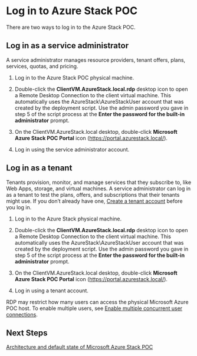 <properties
    pageTitle="Connect to Microsoft Azure Stack POC | Microsoft Azure"
    description="Learn how to connect to the Azure Stack POC portal as a service administrator or tenant."
    services="azure-stack"
    documentationCenter=""
    authors="ErikjeMS"
    manager="v-kiwhit"
    editor=""/>

<tags
    ms.service="azure-stack"
    ms.workload="na"
    ms.tgt_pltfrm="na"
    ms.devlang="na"
    ms.topic="article"
    ms.date="01/29/2016"
    ms.author="erikje"/>

# Log in to Azure Stack POC
There are two ways to log in to the Azure Stack POC.

## Log in as a service administrator
A service administrator manages resource providers, tenant offers, plans, services, quotas, and pricing.

1. Log in to the Azure Stack POC physical machine.

2. Double-click the **ClientVM.AzureStack.local.rdp** desktop icon to open a Remote Desktop Connection to the client virtual machine. This automatically uses the AzureStack\\AzureStackUser account that was created by the deployment script. Use the admin password you gave in step 5 of the script process at the **Enter the password for the built-in administrator** prompt.

3. On the ClientVM.AzureStack.local desktop, double-click **Microsoft Azure Stack POC Portal** icon (https://portal.azurestack.local/).

4. Log in using the service administrator account.


## Log in as a tenant
Tenants provision, monitor, and manage services that they subscribe to, like Web Apps, storage, and virtual machines. A service administrator can log in as a tenant to test the plans, offers, and subscriptions that their tenants might use.
If you don’t already have one, [Create a tenant account](azure-stack-add-new-user-aad.md) before you log in.

1. Log in to the Azure Stack physical machine.

2. Double-click the **ClientVM.AzureStack.local.rdp** desktop icon to open a Remote Desktop Connection to the client virtual machine. This automatically uses the AzureStack\\AzureStackUser account that was created by the deployment script. Use the admin password you gave in step 5 of the script process at the **Enter the password for the built-in administrator** prompt.

3. On the ClientVM.AzureStack.local desktop, double-click **Microsoft Azure Stack POC Portal** icon (https://portal.azurestack.local/).

4. Log in using a tenant account.


RDP may restrict how many users can access the physical Microsoft Azure POC host. To enable multiple users, see [Enable multiple concurrent user connections](azure-stack-enable-multiple-concurrent-users.md).

## Next Steps
[Architecture and default state of Microsoft Azure Stack POC](azure-stack-architecture.md)

